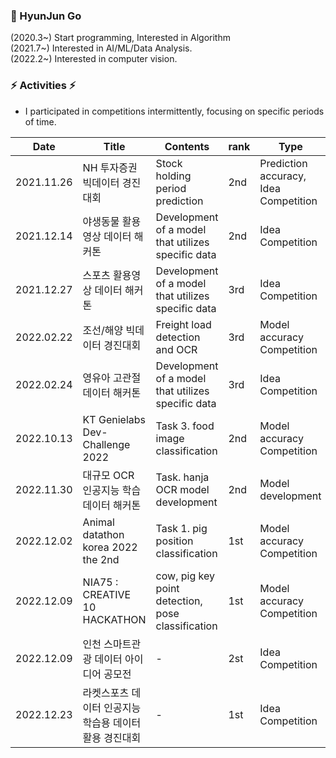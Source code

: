 ### 🤔 HyunJun Go
(2020.3~) Start programming, Interested in Algorithm  
(2021.7~) Interested in AI/ML/Data Analysis.  
(2022.2~) Interested in computer vision.  


### ⚡ Activities ⚡
- I participated in competitions intermittently, focusing on specific periods of time.

|Date | Title | Contents | rank | Type | Host | Participation |
| ------------- | ------------- | ------------- | ------------- | ------------- | --------------- | ---------- |
| 2021.11.26 | NH 투자증권 빅데이터 경진대회 | Stock holding period prediction  | 2nd  | Prediction accuracy, Idea Competition | NH 투자증권 | Team |
| 2021.12.14 | 야생동물 활용영상 데이터 해커톤 | Development of a model that utilizes specific data  | 2nd | Idea Competition | 과학기술정보통신부 | Individual |
| 2021.12.27 | 스포츠 활용영상 데이터 해커톤 | Development of a model that utilizes specific data  | 3rd | Idea Competition | 과학기술정보통신부 | Individual |
| 2022.02.22 | 조선/해양 빅데이터 경진대회 | Freight load detection and OCR  | 3rd | Model accuracy Competition | 현대중공업 | Team |
| 2022.02.24 | 영유아 고관절 데이터 해커톤 | Development of a model that utilizes specific data  | 3rd | Idea Competition | 과학기술정보통신부 | Individual |
| 2022.10.13 | KT Genielabs Dev-Challenge 2022 | Task 3. food image classification  | 2nd | Model accuracy Competition | KT | Individual |
| 2022.11.30 | 대규모 OCR 인공지능 학습데이터 해커톤  | Task. hanja OCR model development  | 2nd | Model development | 과학기술정보통신부 | Individual |
| 2022.12.02 | Animal datathon korea 2022 the 2nd | Task 1. pig position classification  | 1st | Model accuracy Competition | 농림축산식품부 etc | Individual |
| 2022.12.09 | NIA75 : CREATIVE 10 HACKATHON | cow, pig key point detection, pose classification | 1st | Model accuracy Competition | intflow, NIA etc | Team |
| 2022.12.09 | 인천 스마트관광 데이터 아이디어 공모전 | - | 2st | Idea Competition | 인천관광공사 etc | Team |
| 2022.12.23 | 라켓스포츠 데이터 인공지능 학습용 데이터 활용 경진대회 | - | 1st | Idea Competition | 사람과 숲, NIA | Individual |
<!--
**hjgp/hjgp** is a ✨ _special_ ✨ repository because its `README.md` (this file) appears on your GitHub profile.

Here are some ideas to get you started:

- 🔭 I’m currently working on ...
- 🌱 I’m currently learning ...
- 👯 I’m looking to collaborate on ...
- 🤔 I’m looking for help with ...
- 💬 Ask me about ...
- 📫 How to reach me: ...
- 😄 Pronouns: ...
- ⚡ Fun fact: ...
-->
